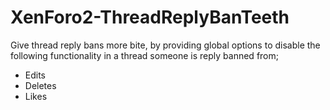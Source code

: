 # XenForo2-ThreadReplyBanTeeth

Give thread reply bans more bite, by providing global options to disable the following functionality in a thread someone is reply banned from;
- Edits
- Deletes
- Likes
